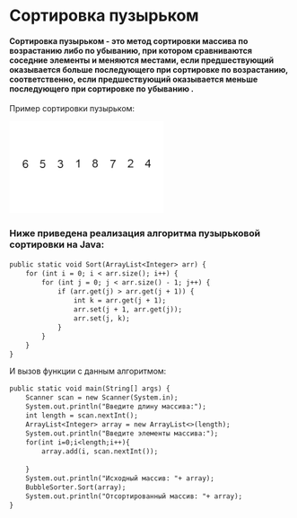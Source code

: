 # Сортировка пузырьком
#### Сортировка пузырьком - это метод сортировки массива по возрастанию либо по убыванию, при котором сравниваются соседние элементы и меняются местами, если предшествующий оказывается больше последующего при сортировке по возрастанию, соответственно, если предшествующий оказывается меньше последующего при сортировке по убыванию .

Пример сортировки пузырьком: 

![Bubble sort](resources/bubble-sort.gif)

### Ниже приведена реализация алгоритма пузырьковой сортировки на Java: 

    public static void Sort(ArrayList<Integer> arr) {
        for (int i = 0; i < arr.size(); i++) {
            for (int j = 0; j < arr.size() - 1; j++) {
                if (arr.get(j) > arr.get(j + 1)) {
                    int k = arr.get(j + 1);
                    arr.set(j + 1, arr.get(j));
                    arr.set(j, k);
                }
            }
        }
    }


И вызов функции с данным алгоритмом: 

    public static void main(String[] args) {
        Scanner scan = new Scanner(System.in);
        System.out.println("Введите длину массива:");
        int length = scan.nextInt();
        ArrayList<Integer> array = new ArrayList<>(length);
        System.out.println("Введите элементы массива:");
        for(int i=0;i<length;i++){
            array.add(i, scan.nextInt());

        }
        System.out.println("Исходный массив: "+ array);
        BubbleSorter.Sort(array);
        System.out.println("Отсортированный массив: "+ array);
    }